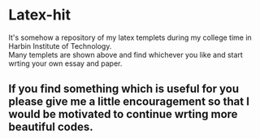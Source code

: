 # Latex-hit
It's somehow a repository of my latex templets during my college time in Harbin Institute of Technology.\
Many templets are shown above and find whichever you like and start wrting your own essay and paper.

If you find something which is useful for you please give me a little encouragement so that I would be motivated to continue wrting more beautiful codes.
-------
